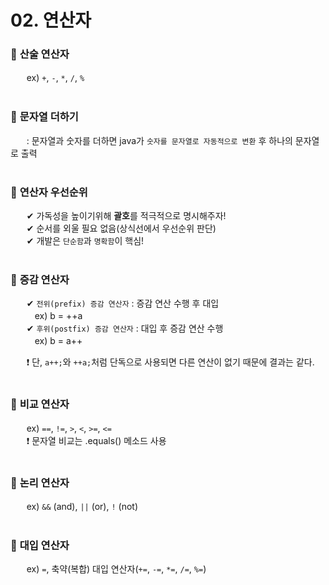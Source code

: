 # 02. 연산자

### 🔹 **산술 연산자**
ㅤㅤex) `+`, `-`, `*`, `/`, `%` <br><br>

### 🔹 **문자열 더하기**
ㅤㅤ: 문자열과 숫자를 더하면 java가 `숫자를 문자열로 자동적으로 변환` 후 하나의 문자열로 출력<br><br>

### 🔹 **연산자 우선순위**
ㅤㅤ✔ 가독성을 높이기위해 **괄호**를 적극적으로 명시해주자!<br>
ㅤㅤ✔ 순서를 외울 필요 없음(상식선에서 우선순위 판단)<br>
ㅤㅤ✔ 개발은 `단순함`과 `명확함`이 핵심!<br><br>

### 🔹 **증감 연산자**
ㅤㅤ✔ `전위(prefix) 증감 연산자` : 증감 연산 수행 후 대입<br>
ㅤㅤㅤex) b = ++a<br>
ㅤㅤ✔ `후위(postfix) 증감 연산자` : 대입 후 증감 연산 수행<br>
ㅤㅤㅤex) b = a++<br>

ㅤㅤ❗ 단, `a++;`와 `++a;`처럼 단독으로 사용되면 다른 연산이 없기 때문에 결과는 같다.<br><br>

### 🔹 **비교 연산자**
ㅤㅤex) `==`, `!=`, `>`, `<`, `>=`, `<=` <br>
ㅤㅤ❗ 문자열 비교는 .equals() 메소드 사용<br><br>

### 🔹 **논리 연산자**
ㅤㅤex) `&&` (and), `||` (or), `!` (not)<br><br>

### 🔹 **대입 연산자**
ㅤㅤex) `=`, 축약(복합) 대입 연산자(`+=`, `-=`, `*=`, `/=`, `%=`)<br>

<!--
공백문자: "ㅤ" or &nbsp;
### 🔹 ** **
ㅤㅤ:  <br>
ㅤㅤㅤex) <br>
ㅤㅤ✔ <br>
ㅤㅤㅤㅤㅤex) <br>
ㅤㅤ❗ <br>


1️⃣ <br>
2️⃣ <br>
3️⃣ <br>
4️⃣ <br>
5️⃣ <br>
6️⃣ <br>
ㅤㅤㅤ:<br>
-->

